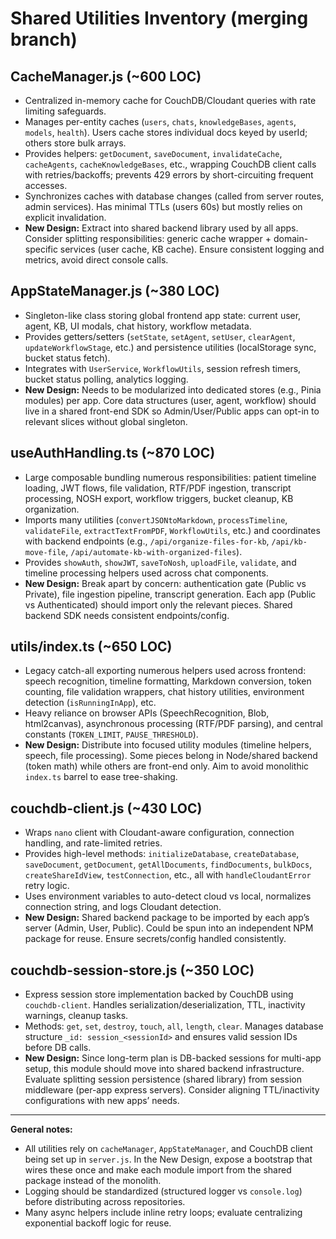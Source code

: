 # Shared Utilities Inventory (merging branch)

## CacheManager.js (~600 LOC)
- Centralized in-memory cache for CouchDB/Cloudant queries with rate limiting safeguards.
- Manages per-entity caches (`users`, `chats`, `knowledgeBases`, `agents`, `models`, `health`). Users cache stores individual docs keyed by userId; others store bulk arrays.
- Provides helpers: `getDocument`, `saveDocument`, `invalidateCache`, `cacheAgents`, `cacheKnowledgeBases`, etc., wrapping CouchDB client calls with retries/backoffs; prevents 429 errors by short-circuiting frequent accesses.
- Synchronizes caches with database changes (called from server routes, admin services). Has minimal TTLs (users 60s) but mostly relies on explicit invalidation.
- **New Design:** Extract into shared backend library used by all apps. Consider splitting responsibilities: generic cache wrapper + domain-specific services (user cache, KB cache). Ensure consistent logging and metrics, avoid direct console calls.

## AppStateManager.js (~380 LOC)
- Singleton-like class storing global frontend app state: current user, agent, KB, UI modals, chat history, workflow metadata.
- Provides getters/setters (`setState`, `setAgent`, `setUser`, `clearAgent`, `updateWorkflowStage`, etc.) and persistence utilities (localStorage sync, bucket status fetch).
- Integrates with `UserService`, `WorkflowUtils`, session refresh timers, bucket status polling, analytics logging.
- **New Design:** Needs to be modularized into dedicated stores (e.g., Pinia modules) per app. Core data structures (user, agent, workflow) should live in a shared front-end SDK so Admin/User/Public apps can opt-in to relevant slices without global singleton.

## useAuthHandling.ts (~870 LOC)
- Large composable bundling numerous responsibilities: patient timeline loading, JWT flows, file validation, RTF/PDF ingestion, transcript processing, NOSH export, workflow triggers, bucket cleanup, KB organization.
- Imports many utilities (`convertJSONtoMarkdown`, `processTimeline`, `validateFile`, `extractTextFromPDF`, `WorkflowUtils`, etc.) and coordinates with backend endpoints (e.g., `/api/organize-files-for-kb`, `/api/kb-move-file`, `/api/automate-kb-with-organized-files`).
- Provides `showAuth`, `showJWT`, `saveToNosh`, `uploadFile`, `validate`, and timeline processing helpers used across chat components.
- **New Design:** Break apart by concern: authentication gate (Public vs Private), file ingestion pipeline, transcript generation. Each app (Public vs Authenticated) should import only the relevant pieces. Shared backend SDK needs consistent endpoints/config.

## utils/index.ts (~650 LOC)
- Legacy catch-all exporting numerous helpers used across frontend: speech recognition, timeline formatting, Markdown conversion, token counting, file validation wrappers, chat history utilities, environment detection (`isRunningInApp`), etc.
- Heavy reliance on browser APIs (SpeechRecognition, Blob, html2canvas), asynchronous processing (RTF/PDF parsing), and central constants (`TOKEN_LIMIT`, `PAUSE_THRESHOLD`).
- **New Design:** Distribute into focused utility modules (timeline helpers, speech, file processing). Some pieces belong in Node/shared backend (token math) while others are front-end only. Aim to avoid monolithic `index.ts` barrel to ease tree-shaking.

## couchdb-client.js (~430 LOC)
- Wraps `nano` client with Cloudant-aware configuration, connection handling, and rate-limited retries.
- Provides high-level methods: `initializeDatabase`, `createDatabase`, `saveDocument`, `getDocument`, `getAllDocuments`, `findDocuments`, `bulkDocs`, `createShareIdView`, `testConnection`, etc., all with `handleCloudantError` retry logic.
- Uses environment variables to auto-detect cloud vs local, normalizes connection string, and logs Cloudant detection.
- **New Design:** Shared backend package to be imported by each app’s server (Admin, User, Public). Could be spun into an independent NPM package for reuse. Ensure secrets/config handled consistently.

## couchdb-session-store.js (~350 LOC)
- Express session store implementation backed by CouchDB using `couchdb-client`. Handles serialization/deserialization, TTL, inactivity warnings, cleanup tasks.
- Methods: `get`, `set`, `destroy`, `touch`, `all`, `length`, `clear`. Manages database structure `_id: session_<sessionId>` and ensures valid session IDs before DB calls.
- **New Design:** Since long-term plan is DB-backed sessions for multi-app setup, this module should move into shared backend infrastructure. Evaluate splitting session persistence (shared library) from session middleware (per-app express servers). Consider aligning TTL/inactivity configurations with new apps’ needs.

---

**General notes:**
- All utilities rely on `cacheManager`, `AppStateManager`, and CouchDB client being set up in `server.js`. In the New Design, expose a bootstrap that wires these once and make each module import from the shared package instead of the monolith.
- Logging should be standardized (structured logger vs `console.log`) before distributing across repositories.
- Many async helpers include inline retry loops; evaluate centralizing exponential backoff logic for reuse.

